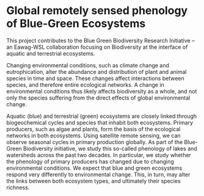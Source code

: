 # Global remotely sensed phenology of Blue-Green Ecosystems

This project contributes to the Blue Green Biodiversity Research Initiative – an Eawag-WSL collaboration focusing on Biodiversity at the interface of aquatic and terrestrial ecosystems.

Changing environmental conditions, such as climate change and eutrophication, alter the abundance and distribution of plant and animal species in time and space. These changes affect interactions between species, and therefore entire ecological networks. A change in environmental conditions thus likely affects biodiversity as a whole, and not only the species suffering from the direct effects of global environmental change.

Aquatic (blue) and terrestrial (green) ecosystems are closely linked through biogeochemical cycles and species that inhabit both ecosystems. Primary producers, such as algae and plants, form the basis of the ecological networks in both ecosystems. Using satellite remote sensing, we can observe seasonal cycles in primary production globally. As part of the Blue-Green Biodiversity initiative, we study this so-called phenology of lakes and watersheds across the past two decades. In particular, we study whether the phenology of primary producers has changed due to changing environmental conditions. We expect that blue and green ecosystems respond very differently to environmental change. This, in turn, may alter the links between both ecosystem types, and ultimately their species richness.

